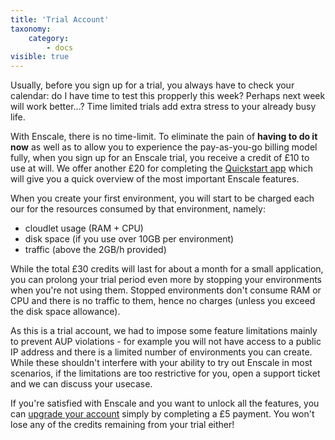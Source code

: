 ```yaml
---
title: 'Trial Account'
taxonomy:
    category:
        - docs
visible: true
---
```


Usually, before you sign up for a trial, you always have to check your calendar: do I have time to test this propperly this week? Perhaps next week will work  better...?  Time limited trials add extra stress to your already busy life. 

With Enscale, there is no time-limit. To eliminate the pain of **having to do it now** as well as to allow you to experience the pay-as-you-go billing model fully, when you sign up for an Enscale trial, you receive a credit of £10 to use at will. We offer another £20 for completing the [Quickstart app](/account-and-billing/trial-account/quickstart-app) which will give you a quick overview of the most important Enscale features.

When you create your first environment, you will start to be charged each our for the resources consumed by that environment, namely: 

* cloudlet usage (RAM + CPU)
* disk space (if you use over 10GB per environment)
* traffic (above the 2GB/h provided)

While the total £30 credits will last for about a month for a small application, you can prolong your trial period even more by stopping your environments when you're not using them. Stopped environments don't consume RAM or CPU and there is no traffic to them, hence no charges (unless you exceed the disk space allowance).

As this is a trial account, we had to impose some feature limitations mainly to prevent AUP violations - for example you will not have access to a public IP address and there is a limited number of environments you can create. While these shouldn't interfere with your ability to try out Enscale in most scenarios, if the limitations are too restrictive for you, open a support ticket and we can discuss your usecase.

If you're satisfied with Enscale and you want to unlock all the features, you can [upgrade your account](/account-and-billing/trial-account/upgrade) simply by completing a £5 payment. You won't lose any of the credits remaining from your trial either!